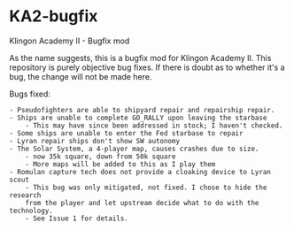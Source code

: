 # KA2-bugfix
Klingon Academy II - Bugfix mod

As the name suggests, this is a bugfix mod for Klingon Academy II. This
repository is purely objective bug fixes. If there is doubt as to whether it's
a bug, the change will not be made here.

Bugs fixed:

	- Pseudofighters are able to shipyard repair and repairship repair.
	- Ships are unable to complete GO_RALLY upon leaving the starbase
		- This may have since been addressed in stock; I haven't checked.
	- Some ships are unable to enter the Fed starbase to repair
	- Lyran repair ships don't show SW autonomy
	- The Solar System, a 4-player map, causes crashes due to size.
		- now 35k square, down from 50k square
		- More maps will be added to this as I play them
	- Romulan capture tech does not provide a cloaking device to Lyran scout
		- This bug was only mitigated, not fixed. I chose to hide the research
		from the player and let upstream decide what to do with the technology.
		- See Issue 1 for details.
